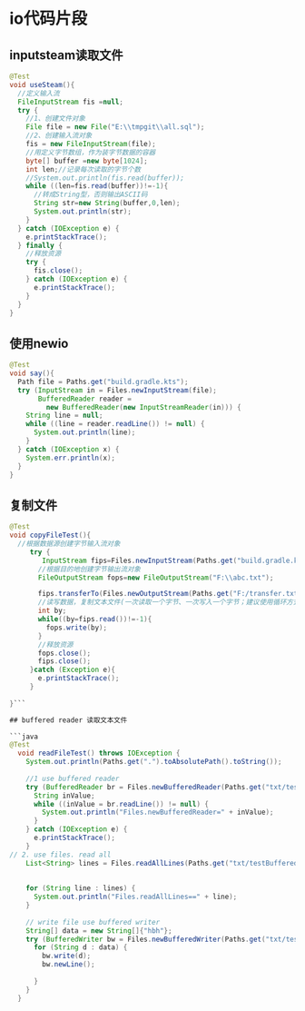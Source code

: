 # io代码片段

## inputsteam读取文件

```java
@Test  
void useSteam(){  
  //定义输入流  
  FileInputStream fis =null;  
  try {  
    //1、创建文件对象  
    File file = new File("E:\\tmpgit\\all.sql");  
    //2、创建输入流对象  
    fis = new FileInputStream(file);  
    //用定义字节数组，作为装字节数据的容器  
    byte[] buffer =new byte[1024];  
    int len;//记录每次读取的字节个数  
    //System.out.println(fis.read(buffer));  
    while ((len=fis.read(buffer))!=-1){  
      //转成String型，否则输出ASCII码  
      String str=new String(buffer,0,len);  
      System.out.println(str);  
    }  
  } catch (IOException e) {  
    e.printStackTrace();  
  } finally {  
    //释放资源  
    try {  
      fis.close();  
    } catch (IOException e) {  
      e.printStackTrace();  
    }  
  }  
}
```
## 使用newio
```java
@Test  
void say(){  
  Path file = Paths.get("build.gradle.kts");  
  try (InputStream in = Files.newInputStream(file);  
       BufferedReader reader =  
         new BufferedReader(new InputStreamReader(in))) {  
    String line = null;  
    while ((line = reader.readLine()) != null) {  
      System.out.println(line);  
    }  
  } catch (IOException x) {  
    System.err.println(x);  
  }  
}
```
## 复制文件

```java
@Test  
void copyFileTest(){  
  //根据数据源创建字节输入流对象  
     try {  
        InputStream fips=Files.newInputStream(Paths.get("build.gradle.kts"));  
       //根据目的地创建字节输出流对象  
       FileOutputStream fops=new FileOutputStream("F:\\abc.txt");  

       fips.transferTo(Files.newOutputStream(Paths.get("F:/transfer.txt")));  
       //读写数据，复制文本文件(一次读取一个字节、一次写入一个字节；建议使用循环方式)  
       int by;  
       while((by=fips.read())!=-1){  
         fops.write(by);  
       }  
       //释放资源  
       fops.close();  
       fips.close();  
     }catch (Exception e){  
       e.printStackTrace();  
     }  
  
}```

## buffered reader 读取文本文件

```java
@Test  
  void readFileTest() throws IOException {  
    System.out.println(Paths.get(".").toAbsolutePath().toString());  
  
    //1 use buffered reader  
    try (BufferedReader br = Files.newBufferedReader(Paths.get("txt/testBufferedReader.txt"))) {  
      String inValue;  
      while ((inValue = br.readLine()) != null) {  
        System.out.println("Files.newBufferedReader=" + inValue);  
      }  
    } catch (IOException e) {  
      e.printStackTrace();  
    }  
// 2. use files. read all  
    List<String> lines = Files.readAllLines(Paths.get("txt/testBufferedReader.txt"));  
  
  
    for (String line : lines) {  
      System.out.println("Files.readAllLines==" + line);  
    }  
  
    // write file use buffered writer  
    String[] data = new String[]{"hbh"};  
    try (BufferedWriter bw = Files.newBufferedWriter(Paths.get("txt/testNewBufferedWriter.txt"))) {  
      for (String d : data) {  
        bw.write(d);  
        bw.newLine();  
  
      }  
    }  
  }
```